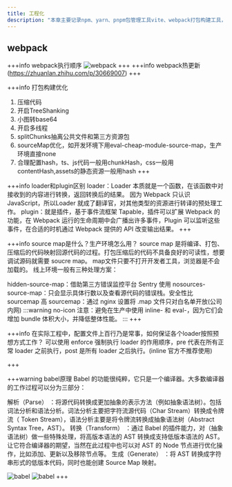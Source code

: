 ```yaml
---
title: 工程化
description: "本章主要记录npm、yarn、pnpm包管理工具vite、webpack打包构建工具，git版本控制的知识"
---
```


## webpack

+++info webpack执行顺序
![webpack](https://user-images.githubusercontent.com/26785201/89747816-fe344280-daf2-11ea-820a-6a1a99e34f14.png)
+++
+++info webpack热更新
(https://zhuanlan.zhihu.com/p/30669007)
+++

+++info 打包构建优化

1. 压缩代码
2. 开启TreeShanking
3. 小图转base64
4. 开启多线程
5. splitChunks抽离公共文件和第三方资源包
6. sourceMap优化，如开发环境下用eval-cheap-module-source-map，生产环境直接none
7. 合理配置hash，ts、js代码一般用chunkHash，css一般用contentHash,assets的静态资源一般用hash
+++

+++info loader和plugin区别
loader：Loader 本质就是一个函数，在该函数中对接收到的内容进行转换，返回转换后的结果。 因为 Webpack 只认识 JavaScript，所以Loader 就成了翻译官，对其他类型的资源进行转译的预处理工作。
plugin：就是插件，基于事件流框架 Tapable，插件可以扩展 Webpack 的功能，在 Webpack 运行的生命周期中会广播出许多事件，Plugin 可以监听这些事件，在合适的时机通过 Webpack 提供的 API 改变输出结果。
+++

+++info source map是什么？生产环境怎么用？
source map 是将编译、打包、压缩后的代码映射回源代码的过程。打包压缩后的代码不具备良好的可读性，想要调试源码就需要 soucre map。
map文件只要不打开开发者工具，浏览器是不会加载的。
线上环境一般有三种处理方案：

hidden-source-map：借助第三方错误监控平台 Sentry 使用
nosources-source-map：只会显示具体行数以及查看源代码的错误栈。安全性比 sourcemap 高
sourcemap：通过 nginx 设置将 .map 文件只对白名单开放(公司内网)
:::warning no-icon
注意：避免在生产中使用 inline- 和 eval-，因为它们会增加 bundle 体积大小，并降低整体性能。
:::
+++

+++info 在实际工程中，配置文件上百行乃是常事，如何保证各个loader按照预想方式工作？
可以使用 enforce 强制执行 loader 的作用顺序，pre 代表在所有正常 loader 之前执行，post 是所有 loader 之后执行。(inline 官方不推荐使用)

+++

+++warning babel原理
Babel 的功能很纯粹，它只是一个编译器。大多数编译器的工作过程可以分为三部分：

解析（Parse） ：将源代码转换成更加抽象的表示方法（例如抽象语法树）。包括词法分析和语法分析。词法分析主要把字符流源代码（Char Stream）转换成令牌流（ Token Stream），语法分析主要是将令牌流转换成抽象语法树（Abstract Syntax Tree，AST）。
转换（Transform） ：通过 Babel 的插件能力，对（抽象语法树）做一些特殊处理，将高版本语法的 AST 转换成支持低版本语法的 AST。让它符合编译器的期望，当然在此过程中也可以对 AST 的 Node 节点进行优化操作，比如添加、更新以及移除节点等。
生成（Generate） ：将 AST 转换成字符串形式的低版本代码，同时也能创建 Source Map 映射。

![babel](https://p3-juejin.byteimg.com/tos-cn-i-k3u1fbpfcp/a30bf2739fec4c29847ba1675c03b62f~tplv-k3u1fbpfcp-zoom-in-crop-mark:3024:0:0:0.awebp)
![babel](https://p3-juejin.byteimg.com/tos-cn-i-k3u1fbpfcp/c73423b335c34399b4e69b61515365ad~tplv-k3u1fbpfcp-zoom-in-crop-mark:3024:0:0:0.awebp)
+++
